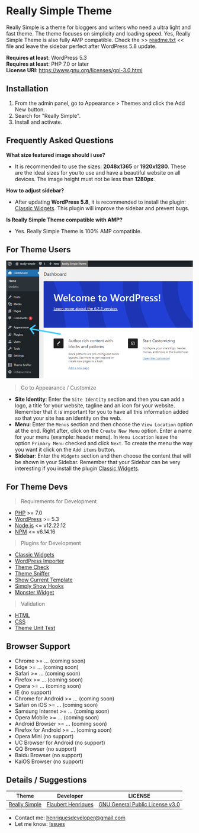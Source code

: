 # Really Simple Theme

Really Simple is a theme for bloggers and writers who need a ultra light and fast theme. The theme focuses on simplicity and loading speed. Yes, Really Simple Theme is also fully AMP compatible. Check the >> [readme.txt](https://github.com/Dev-Flaubert-Wordpress/really-simple-theme/blob/develop/readme.txt) << file and leave the sidebar perfect after WordPress 5.8 update.<br>

**Requires at least**: WordPress 5.3<br>
**Requires at least**: PHP 7.0 or later<br>
**License URI**: https://www.gnu.org/licenses/gpl-3.0.html
<br>

## Installation

1. From the admin panel, go to Appearance > Themes and click the Add New button.
2. Search for "Really Simple".
3. Install and activate.

## Frequently Asked Questions

**What size featured image should i use?**
- It is recommended to use the sizes: **2048x1365** or **1920x1280**. These are the ideal sizes for you to use and have a beautiful website on all devices. The image height must not be less than **1280px**.

**How to adjust sidebar?**
- After updating **WordPress 5.8**, it is recommended to install the plugin: [Classic Widgets](https://wordpress.org/plugins/classic-widgets/). This plugin will improve the sidebar and prevent bugs.

**Is Really Simple Theme compatible with AMP?**
- Yes. Really Simple Theme is 100% AMP compatible.

## For Theme Users

![Go to Customize](./img-for-readme/appearance-customize.png)
> Go to Appearance / Customize

- **Site Identity**: Enter the `Site Identity` section and then you can add a logo, a title for your website, tagline and an icon for your website. Remember that it is important for you to have all this information added so that your site has an identity on the web. 
- **Menu**: Enter the `Menus` section and then choose the `View Location` option at the end. Right after, click on the `Create New Menu` option. Enter a name for your menu (example: header menu). In `Menu Location` leave the option `Primary Menu` checked and click `Next`. To create the menu the way you want it click on the `Add items` button.
- **Sidebar**: Enter the `Widgets` section and then choose the content that will be shown in your Sidebar. Remember that your Sidebar can be very interesting if you install the plugin [Classic Widgets](https://wordpress.org/plugins/classic-widgets/).

## For Theme Devs

> Requirements for Development
- [PHP](https://www.php.net/manual/en/install.php) >= 7.0
- [WordPress](https://wordpress.org/) >= 5.3
- [Node.js](https://nodejs.org/en) <= v12.22.12
- [NPM](https://www.npmjs.com/) <= v6.14.16

> Plugins for Development
- [Classic Widgets](https://wordpress.org/plugins/classic-widgets/)
- [WordPress Importer](https://wordpress.org/plugins/wordpress-importer/)
- [Theme Check](https://wordpress.org/plugins/theme-check/)
- [Theme Sniffer](https://github.com/WPTT/theme-sniffer#theme-sniffer)
- [Show Current Template](https://wordpress.org/plugins/show-current-template/)
- [Simply Show Hooks](https://wordpress.org/plugins/simply-show-hooks/)
- [Monster Widget](https://wordpress.org/plugins/monster-widget/)

> Validation
- [HTML](https://validator.w3.org/#validate_by_upload+with_options)
- [CSS](https://jigsaw.w3.org/css-validator/#validate_by_upload)
- [Theme Unit Test](https://codex.wordpress.org/Theme_Unit_Test)

## Browser Support

- Chrome	>= ... (coming soon)
- Edge		>= ... (coming soon)
- Safari	>= ... (coming soon)
- Firefox	>= ... (coming soon)
- Opera	  >= ... (coming soon)
- IE (no support)
- Chrome for Android	>= ... (coming soon)
- Safari on iOS	      >= ... (coming soon)
- Samsung Internet	  >= ... (coming soon)
- Opera Mobile		    >= ... (coming soon)
- Android Browser	    >= ... (coming soon)
- Firefox for Android	>= ... (coming soon)
- Opera Mini (no support)
- UC Browser for Android (no support)
- QQ Browser (no support)
- Baidu Browser (no support)
- KaiOS Browser (no support)

## Details / Suggestions

| Theme | Developer | LICENSE |
| ------ | ------ | ------ |
| [Really Simple](https://wordpress.org/themes/really-simple/) | [Flaubert Henriques](https://profiles.wordpress.org/flauberthenriques/) | [GNU General Public License v3.0](https://github.com/Dev-Flaubert-Wordpress/really-simple-theme/blob/main/LICENSE) |

- Contact me: henriquesdeveloper@gmail.com
- Let me know: [Issues](https://github.com/Dev-Flaubert-Wordpress/really-simple-theme/issues)
